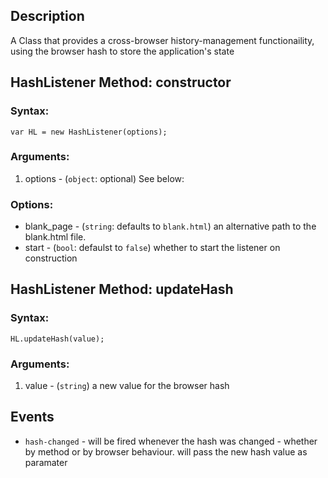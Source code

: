 Description
------------
A Class that provides a cross-browser history-management functionaility, using the browser hash to store the application's state

HashListener Method: constructor
---------------------------------
### Syntax:

	var HL = new HashListener(options);

### Arguments:

1. options - (`object`: optional) See below:

### Options:

* blank_page - (`string`: defaults to `blank.html`) an alternative path to the blank.html file. 
* start - (`bool`: defaulst to `false`) whether to start the listener on construction

HashListener Method: updateHash
--------------------------------
### Syntax:

	HL.updateHash(value);
	
### Arguments:

1. value - (`string`) a new value for the browser hash

Events
--------
  * `hash-changed` - will be fired whenever the hash was changed - whether by method or by browser behaviour. will pass the new hash value as paramater 